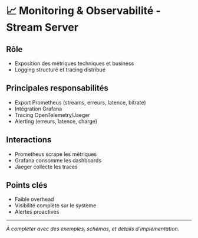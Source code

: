 # 📈 Monitoring & Observabilité - Stream Server

## Rôle
- Exposition des métriques techniques et business
- Logging structuré et tracing distribué

## Principales responsabilités
- Export Prometheus (streams, erreurs, latence, bitrate)
- Intégration Grafana
- Tracing OpenTelemetry/Jaeger
- Alerting (erreurs, latence, charge)

## Interactions
- Prometheus scrape les métriques
- Grafana consomme les dashboards
- Jaeger collecte les traces

## Points clés
- Faible overhead
- Visibilité complète sur le système
- Alertes proactives

---

*À compléter avec des exemples, schémas, et détails d’implémentation.* 